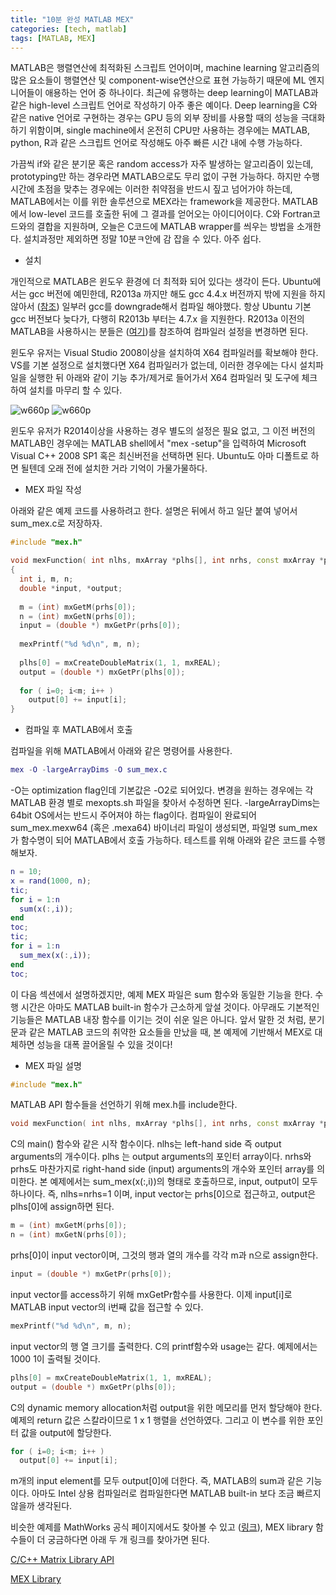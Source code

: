 ```yaml
---
title: "10분 완성 MATLAB MEX"
categories: [tech, matlab]
tags: [MATLAB, MEX]
---
```


MATLAB은 행렬연산에 최적화된 스크립트 언어이며, machine learning 알고리즘의 많은 요소들이 행렬연산 및 component-wise연산으로 표현 가능하기 때문에 ML 엔지니어들이 애용하는 언어 중 하나이다. 최근에 유행하는 deep learning이 MATLAB과 같은 high-level 스크립트 언어로 작성하기 아주 좋은 예이다. Deep learning을 C와 같은 native 언어로 구현하는 경우는 GPU 등의 외부 장비를 사용할 때의 성능을 극대화 하기 위함이며, single machine에서 온전히 CPU만 사용하는 경우에는 MATLAB, python, R과 같은 스크립트 언어로 작성해도 아주 빠른 시간 내에 수행 가능하다.

가끔씩 if와 같은 분기문 혹은 random access가 자주 발생하는 알고리즘이 있는데, prototyping만 하는 경우라면 MATLAB으로도 무리 없이 구현 가능하다. 하지만 수행 시간에 초점을 맞추는 경우에는 이러한 취약점을 반드시 짚고 넘어가야 하는데, MATLAB에서는 이를 위한 솔루션으로 MEX라는 framework을 제공한다. MATLAB에서 low-level 코드를 호출한 뒤에 그 결과를 얻어오는 아이디어이다. C와 Fortran코드와의 결합을 지원하며, 오늘은 C코드에 MATLAB wrapper를 씌우는 방법을 소개한다. 설치과정만 제외하면 정말 10분ㅋ안에 감 잡을 수 있다. 아주 쉽다.

- 설치

개인적으로 MATLAB은 윈도우 환경에 더 최적화 되어 있다는 생각이 든다. Ubuntu에서는 gcc 버전에 예민한데, R2013a 까지만 해도 gcc 4.4.x 버전까지 밖에 지원을 하지 않아서 ([참조](http://kr.mathworks.com/support/compilers/R2013a/?sec=glnxa64)) 일부러 gcc를 downgrade해서 컴파일 해야했다. 항상 Ubuntu 기본 gcc 버전보다 늦다가, 다행히 R2013b 부터는 4.7.x 을 지원한다. R2013a 이전의 MATLAB을 사용하시는 분들은 ([여기](http://stackoverflow.com/questions/8524235/how-to-provide-matlab-with-the-old-gcc-version-it-wants))를 참조하여 컴파일러 설정을 변경하면 된다.

윈도우 유저는 Visual Studio 2008이상을 설치하여 X64 컴파일러를 확보해야 한다. VS를 기본 설정으로 설치했다면 X64 컴파일러가 없는데, 이러한 경우에는 다시 설치파일을 실행한 뒤 아래와 같이 기능 추가/제거로 들어가서 X64 컴파일러 및 도구에 체크하여 설치를 마무리 할 수 있다.

![w660p](https://iamtaehoon.files.wordpress.com/2015/02/eab7b8eba6bc1.png)
![w660p](https://iamtaehoon.files.wordpress.com/2015/02/eab7b8eba6bc2.png)

윈도우 유저가 R2014이상을 사용하는 경우 별도의 설정은 필요 없고, 그 이전 버전의 MATLAB인 경우에는 MATLAB shell에서 "mex -setup"을 입력하여 Microsoft Visual C++ 2008 SP1 혹은 최신버전을 선택하면 된다. Ubuntu도 아마 디폴트로 하면 될텐데 오래 전에 설치한 거라 기억이 가물가물하다.

- MEX 파일 작성

아래와 같은 예제 코드를 사용하려고 한다. 설명은 뒤에서 하고 일단 붙여 넣어서 sum_mex.c로 저장하자.

```cpp
#include "mex.h"

void mexFunction( int nlhs, mxArray *plhs[], int nrhs, const mxArray *prhs[] )
{
  int i, m, n;
  double *input, *output;
 
  m = (int) mxGetM(prhs[0]);
  n = (int) mxGetN(prhs[0]);
  input = (double *) mxGetPr(prhs[0]);
 
  mexPrintf("%d %d\n", m, n);
 
  plhs[0] = mxCreateDoubleMatrix(1, 1, mxREAL);
  output = (double *) mxGetPr(plhs[0]);
 
  for ( i=0; i<m; i++ )
    output[0] += input[i];
}
```

- 컴파일 후 MATLAB에서 호출

컴파일을 위해 MATLAB에서 아래와 같은 명령어를 사용한다.

```matlab
mex -O -largeArrayDims -O sum_mex.c
```

-O는 optimization flag인데 기본값은 -O2로 되어있다. 변경을 원하는 경우에는 각 MATLAB 환경 별로 mexopts.sh 파일을 찾아서 수정하면 된다. -largeArrayDims는 64bit OS에서는 반드시 주어져야 하는 flag이다. 컴파일이 완료되어 sum_mex.mexw64 (혹은 .mexa64) 바이너리 파일이 생성되면, 파일명 sum_mex가 함수명이 되어 MATLAB에서 호출 가능하다. 테스트를 위해 아래와 같은 코드를 수행해보자.

```matlab
n = 10;
x = rand(1000, n);
tic;
for i = 1:n
  sum(x(:,i));
end
toc;
tic;
for i = 1:n
  sum_mex(x(:,i));
end
toc;
```

이 다음 섹션에서 설명하겠지만, 예제 MEX 파일은 sum 함수와 동일한 기능을 한다. 수행 시간은 아마도 MATLAB built-in 함수가 근소하게 앞설 것이다. 아무래도 기본적인 기능들은 MATLAB 내장 함수를 이기는 것이 쉬운 일은 아니다. 앞서 말한 것 처럼, 분기문과 같은 MATLAB 코드의 취약한 요소들을 만났을 때, 본 예제에 기반해서 MEX로 대체하면 성능을 대폭 끌어올릴 수 있을 것이다!

- MEX 파일 설명

```cpp
#include "mex.h"
```

MATLAB API 함수들을 선언하기 위해 mex.h를 include한다.

```cpp
void mexFunction( int nlhs, mxArray *plhs[], int nrhs, const mxArray *prhs[] )
```

C의 main() 함수와 같은 시작 함수이다. nlhs는 left-hand side 즉 output arguments의 개수이다. plhs 는 output arguments의 포인터 array이다. nrhs와 prhs도 마찬가지로 right-hand side (input) arguments의 개수와 포인터 array를 의미한다. 본 예제에서는 sum_mex(x(:,i))의 형태로 호출하므로, input, output이 모두 하나이다. 즉, nlhs=nrhs=1 이며, input vector는 prhs[0]으로 접근하고, output은 plhs[0]에 assign하면 된다.

```cpp
m = (int) mxGetM(prhs[0]);
n = (int) mxGetN(prhs[0]);
```

prhs[0]이 input vector이며, 그것의 행과 열의 개수를 각각 m과 n으로 assign한다.

```cpp
input = (double *) mxGetPr(prhs[0]);
```

input vector를 access하기 위해 mxGetPr함수를 사용한다. 이제 input[i]로 MATLAB input vector의 i번째 값을 접근할 수 있다.

```cpp
mexPrintf("%d %d\n", m, n);
```

input vector의 행 열 크기를 출력한다. C의 printf함수와 usage는 같다. 예제에서는 1000 1이 출력될 것이다.

```cpp
plhs[0] = mxCreateDoubleMatrix(1, 1, mxREAL);
output = (double *) mxGetPr(plhs[0]);
```

C의 dynamic memory allocation처럼 output을 위한 메모리를 먼저 할당해야 한다. 예제의 return 값은 스칼라이므로 1 x 1 행렬을 선언하였다. 그리고 이 변수를 위한 포인터 값을 output에 할당한다.

```cpp
for ( i=0; i<m; i++ )
  output[0] += input[i];
```

m개의 input element를 모두 output[0]에 더한다. 즉, MATLAB의 sum과 같은 기능이다. 아마도 Intel 상용 컴파일러로 컴파일한다면 MATLAB built-in 보다 조금 빠르지 않을까 생각된다.

비슷한 예제를 MathWorks 공식 페이지에서도 찾아볼 수 있고 ([링크](http://kr.mathworks.com/help/matlab/matlab_external/standalone-example.html)), MEX library 함수들이 더 궁금하다면 아래 두 개 링크를 찾아가면 된다.

[C/C++ Matrix Library API](http://kr.mathworks.com/help/matlab/cc-mx-matrix-library.html)

[MEX Library](http://kr.mathworks.com/help/matlab/mex-library.html)
